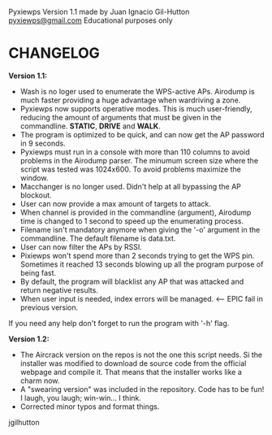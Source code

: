 Pyxiewps Version 1.1
made by Juan Ignacio Gil-Hutton <pyxiewps@gmail.com>
Educational purposes only

CHANGELOG
=========

**Version 1.1:**

- Wash is no loger used to enumerate the WPS-active APs. Airodump is much faster providing a huge advantage when wardriving a zone.
- Pyxiewps now supports operative modes. This is much user-friendly, reducing the amount of arguments that must be given in the commandline.
**STATIC**, **DRIVE** and **WALK**.
- The program is optimized to be quick, and can now get the AP password in 9 seconds.
- Pyxiewps must run in a console with more than 110 columns to avoid problems in the Airodump parser. The minumum screen size where the script
  was tested was 1024x600. To avoid problems maximize the window.
- Macchanger is no longer used. Didn't help at all bypassing the AP blockout.
- User can now provide a max amount of targets to attack.
- When channel is provided in the commandline (argument), Airodump time is changed to 1 second to speed up the enumerating process.
- Filename isn't mandatory anymore when giving the '-o' argument in the commandline. The default filename is data.txt.
- User can now filter the APs by RSSI.
- Pixiewps won't spend more than 2 seconds trying to get the WPS pin. Sometimes it reached 13 seconds blowing up all the program purpose of being fast.
- By default, the program will blacklist any AP that was attacked and return negative results.
- When user input is needed, index errors will be managed. <-- EPIC fail in previous version.

If you need any help don't forget to run the program with '-h' flag.

**Version 1.2:**

- The Aircrack version on the repos is not the one this script needs. Si the installer was modified to download de source code from the
  official webpage and compile it. That means that the installer works like a charm now.
- A "swearing version" was included in the repository. Code has to be fun! I laugh, you laugh; win-win... I think.
- Corrected minor typos and format things.

jgilhutton
